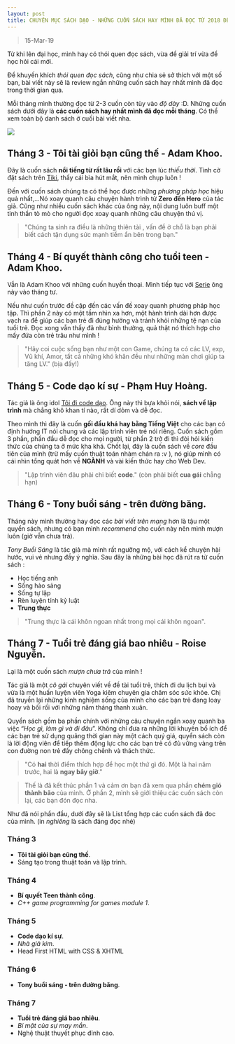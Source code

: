 ```yaml
---
layout: post
title: CHUYÊN MỤC SÁCH DẠO - NHỮNG CUỐN SÁCH HAY MÌNH ĐÃ ĐỌC TỪ 2018 ĐẾN NAY - PHẦN 1
---
```


> 15-Mar-19

Từ khi lên đại học, mình hay có thói quen đọc sách, vừa để giải trí vừa để học hỏi cái mới.

Để khuyến khích *thói quen đọc sách*, cũng như chia sẻ sở thích với một số bạn, bài viết này sẽ là review ngắn những cuốn sách hay nhất mình đã đọc trong thời gian qua.

Mỗi tháng mình thường đọc từ 2-3 cuốn còn tùy vào *độ dày* :D. Những cuốn sách dưới đây là **các cuốn sách hay nhất mình đã đọc mỗi tháng**. Có thể xem toàn bộ danh sách ở cuối bài viết nha.

<img src="https://imgur.com/mEPx4se.png">


## Tháng 3 - Tôi tài giỏi bạn cũng thế - Adam Khoo.

 Đây là cuốn sách **nổi tiếng từ rất lâu rồi** với các bạn lúc *thiếu thời*. Tình cờ đặt sách trên [Tiki](https://tiki.vn/), thấy cái bìa hút mắt, nên mình chụp luôn !

Đến với cuốn sách chúng ta có thể học được những *phương pháp học* hiệu quả nhất,...Nó xoay quanh câu chuyện hành trình từ **Zero đến 
Hero** của tác giả. Cũng như nhiều cuốn sách khác của ông này, nội dung luôn buff một tinh thần tò mò cho người đọc xoay quanh những câu chuyện thú vị.

> "Chúng ta sinh ra điều là những thiên tài , vấn đề ở chỗ là bạn phải biết cách tận dụng sức mạnh tiềm ẩn bên trong bạn."


## Tháng 4 - Bí quyết thành công cho tuổi teen - Adam Khoo.

 Vẫn là Adam Khoo với những cuốn huyền thoại. Mình tiếp tục với [Serie](http://ndh.vn/adam-khoo-tu-cau-be-ngoc-nghech-tro-thanh-trieu-phu-20150921092824359p5c128.news)
ông này vào tháng tư. 

Nếu như cuốn trước đề cập đến các vấn đề xoay quanh phương pháp học tập. Thì phần 2 này có một tầm nhìn xa hơn, một hành trình dài hơn được vạch ra để giúp các bạn trẻ đi đúng hướng và tránh khỏi những 
tệ nạn của tuổi trẻ. Đọc xong vẫn thấy đã như bình thường, quả thật nó thích hợp cho mấy đứa còn trẻ trâu như mình !

> "Hãy coi cuộc sống bạn như một con Game, chúng ta có các LV, exp, Vũ khí, Amor, tất cả những khó khăn đều như những màn chơi giúp ta tăng LV." (bịa đấy!)


## Tháng 5 - Code dạo kí sự - Phạm Huy Hoàng.

 Tác giả là ông idol [Tôi đi code dạo](https://toidicodedao.com). Ông này thì bựa khỏi nói, **sách về lập trình** mà chẳng khô khan tí nào, rất dí dỏm và dễ đọc. 

 Theo mình thì đây là cuốn **gối đầu khá hay bằng Tiếng Việt** cho các bạn có định hướng IT nói chung và các lập trình viên trẻ nói riêng. Cuốn sách gồm 3 phần,
 phần đầu dễ đọc cho mọi người, từ phần 2 trở đi thì đòi hỏi kiến thức của chúng ta ở mức kha khá. Chốt lại, đây là cuốn sách về *core* đầu tiên của mình
 (trừ mấy cuốn thuật toán nhàm chán ra :v ), nó giúp mình có cái nhìn tổng quát hơn về **NGÀNH** và vài kiến thức hay cho Web Dev.
 
> "Lập trình viên đâu phải chỉ biết **code**." (còn phải biết **cua gái** chẳng hạn) 


## Tháng 6 - Tony buổi sáng - trên đường băng.

Tháng này mình thường hay đọc các *bài viết trên mạng* hơn là tậu một quyển sách, nhưng có bạn mình *recommend* cho cuốn này nên mình mượn luôn 
(giờ vẫn chưa trả).

*Tony Buổi Sáng* là tác giả mà mình rất ngưỡng mộ, với cách kể chuyện hài hước, vui vẻ nhưng đầy ý nghĩa.
Sau đây là những bài học đã rút ra từ cuốn sách :
- Học tiếng anh
- Sống hào sảng
- Sống tự lập
- Rèn luyện tính kỷ luật
- **Trung thực**

> "Trung thực là cái khôn ngoan nhất trong mọi cái khôn ngoan".
 
 
## Tháng 7 - Tuổi trẻ đáng giá bao nhiêu - Roise Nguyễn.
 
Lại là một cuốn sách *mượn chưa trả* của mình !
 
Tác giả là một *cô gái* chuyên viết về đề tài tuổi trẻ, thích đi du lịch bụi và vừa là một huấn luyện viên Yoga kiêm chuyên gia chăm sóc sức khỏe. 
Chị đã truyền lại những kinh nghiệm sống của mình cho các bạn trẻ đang loay hoay và bối rối với những năm tháng thanh xuân.
 
Quyển sách gồm ba phần chính với những câu chuyện ngắn xoay quanh ba việc “*Học gì, làm gì và đi đâu*”. Không chỉ đưa ra những lời khuyên bổ ích để các bạn trẻ sử dụng quãng thời gian này một cách quý giá, quyển sách còn 
là lời động viên để tiếp thêm động lực cho các bạn trẻ có đủ vững vàng trên con đường non trẻ đầy chông chênh và thách thức.
 
> "Có **hai** thời điểm thích hợp để học một thứ gì đó. Một là hai năm trước, hai là **ngay bây giờ**."
 
 
> Thế là đã kết thúc phần 1 và cảm ơn bạn đã xem qua phần **chém gió thành bão** của mình. 
Ở phần 2, mình sẽ giới thiệu các cuốn sách còn lại, các bạn đón đọc nha.
 
Như đã nói phần đầu, dưới đây sẽ là List tổng hợp các cuốn sách đã đoc của mình. (in *nghiêng* là sách đáng đọc nhé)
 
### Tháng 3
 - **Tôi tài giỏi bạn cũng thế**.
 - Sáng tạo trong thuật toán và lập trình.
 
### Tháng 4
 - **Bí quyết Teen thành công**.
 - *C++ game programming for games module 1*.
 
### Tháng 5
 - **Code dạo kí sự**.
 - *Nhà giả kim*.
 - Head First HTML with CSS & XHTML
 
### Tháng 6
 - **Tony buổi sáng - trên đường băng**.
 
### Tháng 7
 - **Tuổi trẻ đáng giá bao nhiêu**.
 - *Bí mật của sự may mắn*.
 - Nghệ thuật thuyết phục đỉnh cao.
 
 
